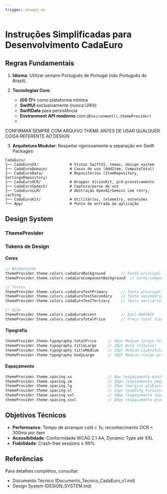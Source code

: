 ```yaml
---
trigger: always_on
---
```


# Instruções Simplificadas para Desenvolvimento CadaEuro

## Regras Fundamentais

1. **Idioma**: Utilizar sempre Português de Portugal (não Português do Brasil).

2. **Tecnologias Core**:
   - **iOS 17+** como plataforma mínima
   - **SwiftUI** exclusivamente (nunca UIKit)
   - **SwiftData** para persistência
   - **Environment API moderno** com `@Environment(\.themeProvider)`
   - 

CONFIRMAR SEMPRE COM ARQUIVO THEME ANTES DE USAR QUALQUER COISA REFERENTE AO DESIGN

3. **Arquitetura Modular**: Respeitar rigorosamente a separação em Swift Packages:
```
CadaEuro/
├── CadaEuroUI/              # Vistas SwiftUI, temas, design system
├── CadaEuroDomain/          # Casos de uso (AddItem, ComputeTotal)
├── CadaEuroData/            # Repositórios (ItemRepository, SettingsRepository)
├── CadaEuroOCR/             # Wrapper VisionKit, pré-processamento
├── CadaEuroSpeech/          # Captura/parse de voz
├── CadaEuroLLM/             # Abstração OpenAI/Gemini com retry, caching
├── CadaEuroKit/             # Utilitários, telemetry, extensões
└── App/                     # Ponto de entrada da aplicação
```

## Design System

### ThemeProvider



### Tokens de Design

#### Cores
```swift
// Backgrounds
themeProvider.theme.colors.cadaEuroBackground       // Fundo principal
themeProvider.theme.colors.cadaEuroComponentBackground  // Cards/componentes

// Textos
themeProvider.theme.colors.cadaEuroTextPrimary      // Texto principal
themeProvider.theme.colors.cadaEuroTextSecondary    // Texto secundário
themeProvider.theme.colors.cadaEuroTextTertiary     // Texto terciário

// Ação
themeProvider.theme.colors.cadaEuroAccent           // Azul #007AFF
themeProvider.theme.colors.cadaEuroTotalPrice       // Preço total (com glow no dark)
```

#### Tipografia
```swift
themeProvider.theme.typography.totalPrice     // 48pt Medium (preço total)
themeProvider.theme.typography.titleLarge     // 28pt Bold (títulos)
themeProvider.theme.typography.titleMedium    // 20pt Medium (subtítulos)
themeProvider.theme.typography.bodyLarge      // 18pt Medium (corpo principal)
```

#### Espaçamento
```swift
themeProvider.theme.spacing.xs                // 8px (espaçamento mínimo)
themeProvider.theme.spacing.sm                // 16px (espaçamento pequeno)
themeProvider.theme.spacing.lg                // 20px (margins globais)
themeProvider.theme.spacing.xl                // 24px (padding horizontal cards)
themeProvider.theme.spacing.xxl               // 40px (espaçamento seções)
themeProvider.theme.spacing.xxxl              // 80px (espaçamento grande)
```



## Objetivos Técnicos

- **Performance**: Tempo de arranque cold < 1s; reconhecimento OCR < 300ms por item
- **Acessibilidade**: Conformidade WCAG 2.1 AA, Dynamic Type até XXL
- **Fiabilidade**: Crash-free sessions ≥ 99%

## Referências

Para detalhes completos, consultar:
- Documento Técnico (Documento_Tecnico_CadaEuro_v1.md)
- Design System (DESIGN_SYSTEM.md)